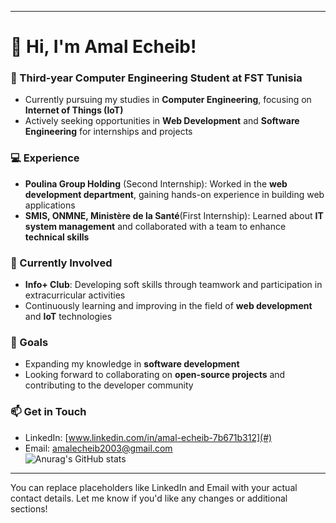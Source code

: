 


---

# 👋 Hi, I'm Amal Echeib!

### 🚀 Third-year Computer Engineering Student at FST Tunisia  
+ Currently pursuing my studies in **Computer Engineering**, focusing on **Internet of Things (IoT)**  
+ Actively seeking opportunities in **Web Development** and **Software Engineering** for internships and projects  

### 💻 Experience  
- **Poulina Group Holding** (Second Internship): Worked in the **web development department**, gaining hands-on experience in building web applications  
- **SMIS, ONMNE, Ministère de la Santé**(First Internship): Learned about **IT system management** and collaborated with a team to enhance **technical skills**  

### 🎯 Currently Involved  
- **Info+ Club**: Developing soft skills through teamwork and participation in extracurricular activities  
- Continuously learning and improving in the field of **web development** and **IoT** technologies  

### 🌱 Goals  
- Expanding my knowledge in **software development**  
- Looking forward to collaborating on **open-source projects** and contributing to the developer community  

### 📫 Get in Touch  
- LinkedIn: [www.linkedin.com/in/amal-echeib-7b671b312](#)  
- Email: [amalecheib2003@gmail.com](#)  
![Anurag's GitHub stats](https://github-readme-stats.vercel.app/api?username=Amal-echeib&show_icons=true&theme=radical)
---

You can replace placeholders like LinkedIn and Email with your actual contact details. Let me know if you'd like any changes or additional sections!
<!---
Amal-echeib/Amal-echeib is a ✨ special ✨ repository because its `README.md` (this file) appears on your GitHub profile.
You can click the Preview link to take a look at your changes.
--->
